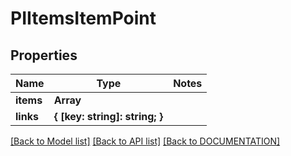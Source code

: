 # PIItemsItemPoint

## Properties
Name | Type | Notes
------------ | ------------- | -------------
**items** | **Array<PIItemPoint>**
**links** | **{ [key: string]: string; }**

[[Back to Model list]](../../DOCUMENTATION.md#documentation-for-models) [[Back to API list]](../../DOCUMENTATION.md#documentation-for-api-endpoints) [[Back to DOCUMENTATION]](../../DOCUMENTATION.md)
